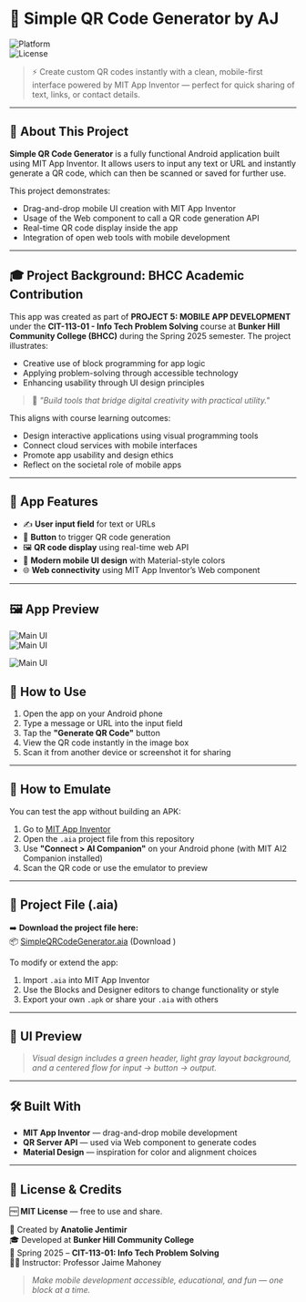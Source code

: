 # 📱 **Simple QR Code Generator by AJ**

![Platform](https://img.shields.io/badge/platform-Android-blue?style=for-the-badge)  
![License](https://img.shields.io/badge/license-MIT-green?style=for-the-badge)

> ⚡ Create custom QR codes instantly with a clean, mobile-first interface powered by MIT App Inventor — perfect for quick sharing of text, links, or contact details.

---

## 🧾 About This Project

**Simple QR Code Generator** is a fully functional Android application built using MIT App Inventor. It allows users to input any text or URL and instantly generate a QR code, which can then be scanned or saved for further use.

This project demonstrates:

* Drag-and-drop mobile UI creation with MIT App Inventor  
* Usage of the Web component to call a QR code generation API  
* Real-time QR code display inside the app  
* Integration of open web tools with mobile development

---

## 🎓 Project Background: BHCC Academic Contribution

This app was created as part of **PROJECT 5: MOBILE APP DEVELOPMENT** under the **CIT-113-01 - Info Tech Problem Solving** course at **Bunker Hill Community College (BHCC)** during the Spring 2025 semester. The project illustrates:

- Creative use of block programming for app logic  
- Applying problem-solving through accessible technology  
- Enhancing usability through UI design principles  

> 💬 *"Build tools that bridge digital creativity with practical utility."*

This aligns with course learning outcomes:

- Design interactive applications using visual programming tools  
- Connect cloud services with mobile interfaces  
- Promote app usability and design ethics  
- Reflect on the societal role of mobile apps

---

## 📱 App Features

* ✍️ **User input field** for text or URLs  
* 🔘 **Button** to trigger QR code generation  
* 🖼️ **QR code display** using real-time web API  
* 🎨 **Modern mobile UI design** with Material-style colors  
* 🌐 **Web connectivity** using MIT App Inventor’s Web component

---


## 🖼️ App Preview

![Main UI](screenshots/Screenshot1.png)  
![Main UI](screenshots/Screenshot2.png)  

![Main UI](screenshots/Screenshot3.png)  


## 🔽 How to Use

1. Open the app on your Android phone  
2. Type a message or URL into the input field  
3. Tap the **"Generate QR Code"** button  
4. View the QR code instantly in the image box  
5. Scan it from another device or screenshot it for sharing

---

## 🧪 How to Emulate

You can test the app without building an APK:

1. Go to [MIT App Inventor](https://ai2.appinventor.mit.edu/)  
2. Open the `.aia` project file from this repository  
3. Use **"Connect > AI Companion"** on your Android phone (with MIT AI2 Companion installed)  
4. Scan the QR code or use the emulator to preview

---

## 📁 Project File (.aia)

➡️ **Download the project file here:**  
📦 [SimpleQRCodeGenerator.aia](./SimpleQRCodeGenerator.aia) (Download )

To modify or extend the app:

1. Import `.aia` into MIT App Inventor  
2. Use the Blocks and Designer editors to change functionality or style  
3. Export your own `.apk` or share your `.aia` with others

---

## 📸 UI Preview

> *Visual design includes a green header, light gray layout background, and a centered flow for input → button → output.*

---

## 🛠 Built With

* **MIT App Inventor** — drag-and-drop mobile development  
* **QR Server API** — used via Web component to generate codes  
* **Material Design** — inspiration for color and alignment choices

---

## 📃 License & Credits

🆓 **MIT License** — free to use and share.

👤 Created by **Anatolie Jentimir**  
🎓 Developed at **Bunker Hill Community College**  
📅 Spring 2025 – **CIT-113-01: Info Tech Problem Solving**  
👨‍🏫 Instructor: Professor Jaime Mahoney

> *Make mobile development accessible, educational, and fun — one block at a time.*
